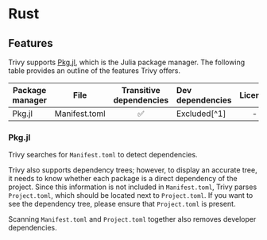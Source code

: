# Rust

## Features

Trivy supports [Pkg.jl](https://pkgdocs.julialang.org/v1/), which is the Julia package manager.
The following table provides an outline of the features Trivy offers.

| Package manager | File          | Transitive dependencies | Dev dependencies | License | Dependency graph | Position |
| --------------- | ------------- | :---------------------: | :--------------- | :-----: | :--------------: | :------: |
| Pkg.jl          | Manifest.toml |            ✅            | Excluded[^1]     |    -    |        ✅         |    ✅     |

### Pkg.jl

Trivy searches for `Manifest.toml` to detect dependencies.

Trivy also supports dependency trees; however, to display an accurate tree, it needs to know whether each package is a direct dependency of the project.
Since this information is not included in `Manifest.toml`, Trivy parses `Project.toml`, which should be located next to `Project.toml`.
If you want to see the dependency tree, please ensure that `Project.toml` is present.

Scanning `Manifest.toml` and `Project.toml` together also removes developer dependencies.
